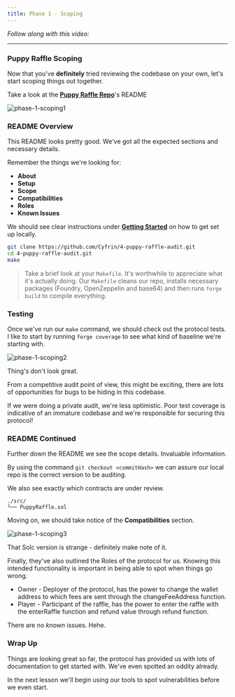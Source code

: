 ```yaml
---
title: Phase 1 - Scoping
---
```


_Follow along with this video:_

---

### Puppy Raffle Scoping

Now that you've **definitely** tried reviewing the codebase on your own, let's start scoping things out together.

Take a look at the [**Puppy Raffle Repo**](https://github.com/Cyfrin/4-puppy-raffle-audit)'s README

![phase-1-scoping1](/security-section-4/3-phase-1-scoping/phase-1-scoping1.png)


### README Overview

This README looks pretty good. We've got all the expected sections and necessary details.

Remember the things we're looking for:

- **About**
- **Setup**
- **Scope**
- **Compatibilities**
- **Roles**
- **Known Issues**

We should see clear instructions under [**Getting Started**](https://github.com/Cyfrin/4-puppy-raffle-audit#getting-started) on how to get set up locally.

```bash
git clone https://github.com/Cyfrin/4-puppy-raffle-audit.git
cd 4-puppy-raffle-audit.git
make
```

> Take a brief look at your `Makefile`. It's worthwhile to appreciate what it's actually doing. Our `Makefile` cleans our repo, installs necessary packages (Foundry, OpenZeppelin and base64) and then runs `forge build` to compile everything.

### Testing

Once we've run our `make` command, we should check out the protocol tests. I like to start by running `forge coverage` to see what kind of baseline we're starting with.

![phase-1-scoping2](/security-section-4/3-phase-1-scoping/phase-1-scoping2.png)

Thing's don't look great.

From a competitive audit point of view, this might be exciting, there are lots of opportunities for bugs to be hiding in this codebase.

If we were doing a private audit, we're less optimistic. Poor test coverage is indicative of an immature codebase and we're responsible for securing this protocol!

### README Continued

Further down the README we see the scope details. Invaluable information.

By using the command `git checkout <commitHash>` we can assure our local repo is the correct version to be auditing.

We also see exactly which contracts are under review.

    ./src/
    └── PuppyRaffle.sol

Moving on, we should take notice of the **Compatibilities** section.

![phase-1-scoping3](/security-section-4/3-phase-1-scoping/phase-1-scoping3.png)

That Solc version is strange - definitely make note of it.

Finally, they've also outlined the Roles of the protocol for us. Knowing this intended functionality is important in being able to spot when things go wrong.

- Owner - Deployer of the protocol, has the power to change the wallet address to which fees are sent through the changeFeeAddress function.
- Player - Participant of the raffle, has the power to enter the raffle with the enterRaffle function and refund value through refund function.

There are no _known_ issues. Hehe.

### Wrap Up

Things are looking great so far, the protocol has provided us with lots of documentation to get started with. We've even spotted an oddity already.

In the next lesson we'll begin using our tools to spot vulnerabilities before we even start.
